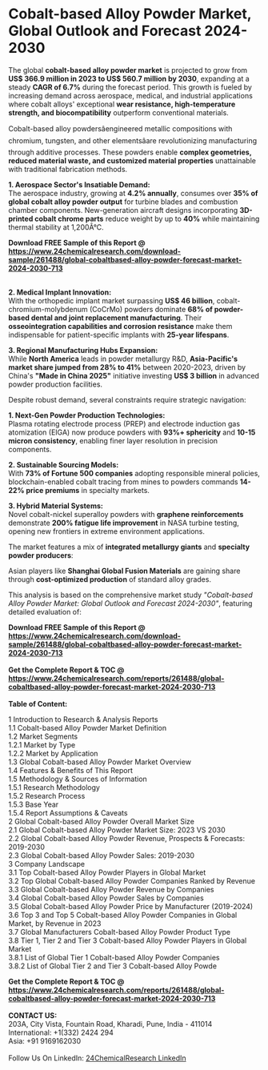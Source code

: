 <h1>Cobalt-based Alloy Powder Market, Global Outlook and Forecast 2024-2030</h1><p>The global <strong>cobalt-based alloy powder market</strong> is projected to grow from <strong>US$ 366.9 million in 2023 to US$ 560.7 million by 2030</strong>, expanding at a steady <strong>CAGR of 6.7%</strong> during the forecast period. This growth is fueled by increasing demand across aerospace, medical, and industrial applications where cobalt alloys' exceptional <strong>wear resistance, high-temperature strength, and biocompatibility</strong> outperform conventional materials.</p><p>Cobalt-based alloy powdersâengineered metallic compositions with chromium, tungsten, and other elementsâare revolutionizing manufacturing through additive processes. These powders enable <strong>complex geometries, reduced material waste, and customized material properties</strong> unattainable with traditional fabrication methods.</p><p><strong>1. Aerospace Sector's Insatiable Demand:</strong><br>
The aerospace industry, growing at <strong>4.2% annually</strong>, consumes over <strong>35% of global cobalt alloy powder output</strong> for turbine blades and combustion chamber components. New-generation aircraft designs incorporating <strong>3D-printed cobalt chrome parts</strong> reduce weight by up to <strong>40%</strong> while maintaining thermal stability at 1,200Â°C.</p><div><b>Download FREE Sample of this Report @ 
            <a href="https://www.24chemicalresearch.com/download-sample/261488/global-cobaltbased-alloy-powder-forecast-market-2024-2030-713">
            https://www.24chemicalresearch.com/download-sample/261488/global-cobaltbased-alloy-powder-forecast-market-2024-2030-713</a></b></div><br><p><strong>2. Medical Implant Innovation:</strong><br>
With the orthopedic implant market surpassing <strong>US$ 46 billion</strong>, cobalt-chromium-molybdenum (CoCrMo) powders dominate <strong>68% of powder-based dental and joint replacement manufacturing</strong>. Their <strong>osseointegration capabilities and corrosion resistance</strong> make them indispensable for patient-specific implants with <strong>25-year lifespans</strong>.</p><p><strong>3. Regional Manufacturing Hubs Expansion:</strong><br>
While <strong>North America</strong> leads in powder metallurgy R&amp;D, <strong>Asia-Pacific's market share jumped from 28% to 41%</strong> between 2020-2023, driven by China's <strong>"Made in China 2025"</strong> initiative investing <strong>US$ 3 billion</strong> in advanced powder production facilities.</p><p>Despite robust demand, several constraints require strategic navigation:</p><p><strong>1. Next-Gen Powder Production Technologies:</strong><br>
Plasma rotating electrode process (PREP) and electrode induction gas atomization (EIGA) now produce powders with <strong>93%+ sphericity</strong> and <strong>10-15 micron consistency</strong>, enabling finer layer resolution in precision components.</p><p><strong>2. Sustainable Sourcing Models:</strong><br>
With <strong>73% of Fortune 500 companies</strong> adopting responsible mineral policies, blockchain-enabled cobalt tracing from mines to powders commands <strong>14-22% price premiums</strong> in specialty markets.</p><p><strong>3. Hybrid Material Systems:</strong><br>
Novel cobalt-nickel superalloy powders with <strong>graphene reinforcements</strong> demonstrate <strong>200% fatigue life improvement</strong> in NASA turbine testing, opening new frontiers in extreme environment applications.</p><p>The market features a mix of <strong>integrated metallurgy giants</strong> and <strong>specialty powder producers</strong>:</p><p>Asian players like <strong>Shanghai Global Fusion Materials</strong> are gaining share through <strong>cost-optimized production</strong> of standard alloy grades.</p><p>This analysis is based on the comprehensive market study <em>"Cobalt-based Alloy Powder Market: Global Outlook and Forecast 2024-2030"</em>, featuring detailed evaluation of:</p><div><b>Download FREE Sample of this Report @ 
            <a href="https://www.24chemicalresearch.com/download-sample/261488/global-cobaltbased-alloy-powder-forecast-market-2024-2030-713">
            https://www.24chemicalresearch.com/download-sample/261488/global-cobaltbased-alloy-powder-forecast-market-2024-2030-713</a></b></div><br><div><b>Get the Complete Report & TOC @ 
            <a href="https://www.24chemicalresearch.com/reports/261488/global-cobaltbased-alloy-powder-forecast-market-2024-2030-713">
            https://www.24chemicalresearch.com/reports/261488/global-cobaltbased-alloy-powder-forecast-market-2024-2030-713</a></b></div><br>
            <b>Table of Content:</b><p>1 Introduction to Research & Analysis Reports<br />
    1.1 Cobalt-based Alloy Powder Market Definition<br />
    1.2 Market Segments<br />
        1.2.1 Market by Type<br />
        1.2.2 Market by Application<br />
    1.3 Global Cobalt-based Alloy Powder Market Overview<br />
    1.4 Features & Benefits of This Report<br />
    1.5 Methodology & Sources of Information<br />
        1.5.1 Research Methodology<br />
        1.5.2 Research Process<br />
        1.5.3 Base Year<br />
        1.5.4 Report Assumptions & Caveats<br />
2 Global Cobalt-based Alloy Powder Overall Market Size<br />
    2.1 Global Cobalt-based Alloy Powder Market Size: 2023 VS 2030<br />
    2.2 Global Cobalt-based Alloy Powder Revenue, Prospects & Forecasts: 2019-2030<br />
    2.3 Global Cobalt-based Alloy Powder Sales: 2019-2030<br />
3 Company Landscape<br />
    3.1 Top Cobalt-based Alloy Powder Players in Global Market<br />
    3.2 Top Global Cobalt-based Alloy Powder Companies Ranked by Revenue<br />
    3.3 Global Cobalt-based Alloy Powder Revenue by Companies<br />
    3.4 Global Cobalt-based Alloy Powder Sales by Companies<br />
    3.5 Global Cobalt-based Alloy Powder Price by Manufacturer (2019-2024)<br />
    3.6 Top 3 and Top 5 Cobalt-based Alloy Powder Companies in Global Market, by Revenue in 2023<br />
    3.7 Global Manufacturers Cobalt-based Alloy Powder Product Type<br />
    3.8 Tier 1, Tier 2 and Tier 3 Cobalt-based Alloy Powder Players in Global Market<br />
        3.8.1 List of Global Tier 1 Cobalt-based Alloy Powder Companies<br />
        3.8.2 List of Global Tier 2 and Tier 3 Cobalt-based Alloy Powde</p><div><b>Get the Complete Report & TOC @ 
            <a href="https://www.24chemicalresearch.com/reports/261488/global-cobaltbased-alloy-powder-forecast-market-2024-2030-713">
            https://www.24chemicalresearch.com/reports/261488/global-cobaltbased-alloy-powder-forecast-market-2024-2030-713</a></b></div><br><b>CONTACT US:</b><br>
            203A, City Vista, Fountain Road, Kharadi, Pune, India - 411014<br>
            International: +1(332) 2424 294<br>
            Asia: +91 9169162030 <br><br>
            Follow Us On LinkedIn: <a href="https://www.linkedin.com/company/24chemicalresearch/">24ChemicalResearch LinkedIn</a>
